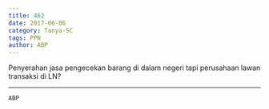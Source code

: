 ```yaml
---
title: 462
date: 2017-06-06
category: Tanya-SC
tags: PPN
author: ABP
---
```


Penyerahan jasa pengecekan barang di dalam negeri tapi perusahaan lawan transaksi di LN?

---



`ABP`
